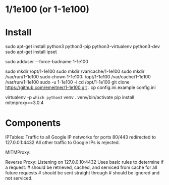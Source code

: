 1/1e100 (or 1-1e100)
=======

Install
=======
  sudo apt-get install python3 python3-pip python3-virtualenv python3-dev
  sudo apt-get install ipset

  sudo adduser --force-badname 1-1e100

  sudo mkdir /opt/1-1e100
  sudo mkdir /var/cache/1-1e100
  sudo mkdir /var/run/1-1e100
  sudo chown 1-1e100: /opt/1-1e100 /var/cache/1-1e100 /var/run/1-1e100
  sudo -u 1-1e100 -i
  cd /opt/1-1e100
  git clone https://github.com/emeitner/1-1e100.git .
  cp config.ini.example config.ini

  virtualenv -p `which python3` venv
  . venv/bin/activate
  pip install mitmproxy==3.0.4


Components
==========


IPTables:
  Traffic to all Google IP networks for ports 80/443 redirected to 127.0.0.1:4432
  All other traffic to Google IPs is rejected.

MITMProxy:

  Reverse Proxy:
    Listening on 127.0.0.10:4432
    Uses basic rules to determine if a request:
      # should be retrieved, cached, and serviced from cache for all future requests
      # should be sent straight through
      # should be ignored and not serviced.
